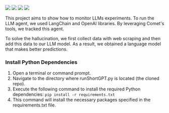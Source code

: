 [![](https://img.shields.io/badge/Python-blue?style=plastic&logo=python&logoColor=white)]()
[![](https://img.shields.io/badge/OpenAI-0002A1?style=plastic&logo=openai&logoColor=white)]()
[![](https://img.shields.io/badge/Comet-D71313?style=plastic&logo=cometml&logoColor=white)]()
[![](https://img.shields.io/badge/LangChain-E14D2A?style=plastic&logo=langchain&logoColor=white)]()

This project aims to show how to monitor LLMs experiments. To run the LLM agent, we used LangChain and OpenAI libraries. By leveraging Comet's tools, we tracked this agent. 

To solve the hallucination, we first collect data with web scraping and then add this data to our LLM model. As a result, we obtained a language model that makes better predictions. 

### Install Python Dependencies

1. Open a terminal or command prompt.
2. Navigate to the directory where runShortGPT.py is located (the cloned repo).
3. Execute the following command to install the required Python dependencies: `pip install -r requirements.txt`
4. This command will install the necessary packages specified in the requirements.txt file.









